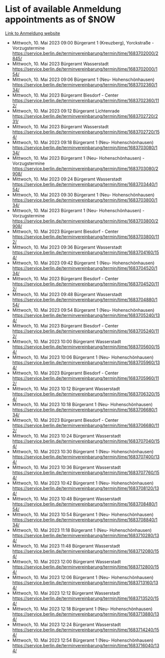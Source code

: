 # List of available Anmeldung appointments as of $NOW
[Link to Anmeldung website](https://service.berlin.de/terminvereinbarung/termin/tag.php?termin=1&anliegen[]=120686&dienstleisterlist=122210,122217,327316,122219,327312,122227,327314,122231,327346,122243,327348,122254,122252,329742,122260,329745,122262,329748,122271,327278,122273,327274,122277,327276,330436,122280,327294,122282,327290,122284,327292,122291,327270,122285,327266,122286,327264,122296,327268,150230,329760,122297,327286,122294,327284,122312,329763,122314,329775,122304,327330,122311,327334,122309,327332,317869,122281,327352,122279,329772,122283,122276,327324,122274,327326,122267,329766,122246,327318,122251,327320,122257,327322,122208,327298,122226,327300&herkunft=http%3A%2F%2Fservice.berlin.de%2Fdienstleistung%2F120686%2F)
- Mittwoch, 10. Mai 2023 09:00 Bürgeramt 1 (Kreuzberg), Yorckstraße - Vorzugstermine https://service.berlin.de/terminvereinbarung/termin/time/1683702000/2845/
- Mittwoch, 10. Mai 2023  Bürgeramt Wasserstadt https://service.berlin.de/terminvereinbarung/termin/time/1683702000/154/
- Mittwoch, 10. Mai 2023 09:06 Bürgeramt 1 (Neu- Hohenschönhausen) https://service.berlin.de/terminvereinbarung/termin/time/1683702360/134/
- Mittwoch, 10. Mai 2023  Bürgeramt Biesdorf - Center https://service.berlin.de/terminvereinbarung/termin/time/1683702360/112/
- Mittwoch, 10. Mai 2023 09:12 Bürgeramt Lichtenrade https://service.berlin.de/terminvereinbarung/termin/time/1683702720/231/
- Mittwoch, 10. Mai 2023  Bürgeramt Wasserstadt https://service.berlin.de/terminvereinbarung/termin/time/1683702720/154/
- Mittwoch, 10. Mai 2023 09:18 Bürgeramt 1 (Neu- Hohenschönhausen) https://service.berlin.de/terminvereinbarung/termin/time/1683703080/134/
- Mittwoch, 10. Mai 2023  Bürgeramt 1 (Neu- Hohenschönhausen) - Vorzugstermine https://service.berlin.de/terminvereinbarung/termin/time/1683703080/2908/
- Mittwoch, 10. Mai 2023 09:24 Bürgeramt Wasserstadt https://service.berlin.de/terminvereinbarung/termin/time/1683703440/154/
- Mittwoch, 10. Mai 2023 09:30 Bürgeramt 1 (Neu- Hohenschönhausen) https://service.berlin.de/terminvereinbarung/termin/time/1683703800/134/
- Mittwoch, 10. Mai 2023  Bürgeramt 1 (Neu- Hohenschönhausen) - Vorzugstermine https://service.berlin.de/terminvereinbarung/termin/time/1683703800/2908/
- Mittwoch, 10. Mai 2023  Bürgeramt Biesdorf - Center https://service.berlin.de/terminvereinbarung/termin/time/1683703800/112/
- Mittwoch, 10. Mai 2023 09:36 Bürgeramt Wasserstadt https://service.berlin.de/terminvereinbarung/termin/time/1683704160/154/
- Mittwoch, 10. Mai 2023 09:42 Bürgeramt 1 (Neu- Hohenschönhausen) https://service.berlin.de/terminvereinbarung/termin/time/1683704520/134/
- Mittwoch, 10. Mai 2023  Bürgeramt Biesdorf - Center https://service.berlin.de/terminvereinbarung/termin/time/1683704520/112/
- Mittwoch, 10. Mai 2023 09:48 Bürgeramt Wasserstadt https://service.berlin.de/terminvereinbarung/termin/time/1683704880/154/
- Mittwoch, 10. Mai 2023 09:54 Bürgeramt 1 (Neu- Hohenschönhausen) https://service.berlin.de/terminvereinbarung/termin/time/1683705240/134/
- Mittwoch, 10. Mai 2023  Bürgeramt Biesdorf - Center https://service.berlin.de/terminvereinbarung/termin/time/1683705240/112/
- Mittwoch, 10. Mai 2023 10:00 Bürgeramt Wasserstadt https://service.berlin.de/terminvereinbarung/termin/time/1683705600/154/
- Mittwoch, 10. Mai 2023 10:06 Bürgeramt 1 (Neu- Hohenschönhausen) https://service.berlin.de/terminvereinbarung/termin/time/1683705960/134/
- Mittwoch, 10. Mai 2023  Bürgeramt Biesdorf - Center https://service.berlin.de/terminvereinbarung/termin/time/1683705960/112/
- Mittwoch, 10. Mai 2023 10:12 Bürgeramt Wasserstadt https://service.berlin.de/terminvereinbarung/termin/time/1683706320/154/
- Mittwoch, 10. Mai 2023 10:18 Bürgeramt 1 (Neu- Hohenschönhausen) https://service.berlin.de/terminvereinbarung/termin/time/1683706680/134/
- Mittwoch, 10. Mai 2023  Bürgeramt Biesdorf - Center https://service.berlin.de/terminvereinbarung/termin/time/1683706680/112/
- Mittwoch, 10. Mai 2023 10:24 Bürgeramt Wasserstadt https://service.berlin.de/terminvereinbarung/termin/time/1683707040/154/
- Mittwoch, 10. Mai 2023 10:30 Bürgeramt 1 (Neu- Hohenschönhausen) https://service.berlin.de/terminvereinbarung/termin/time/1683707400/134/
- Mittwoch, 10. Mai 2023 10:36 Bürgeramt Wasserstadt https://service.berlin.de/terminvereinbarung/termin/time/1683707760/154/
- Mittwoch, 10. Mai 2023 10:42 Bürgeramt 1 (Neu- Hohenschönhausen) https://service.berlin.de/terminvereinbarung/termin/time/1683708120/134/
- Mittwoch, 10. Mai 2023 10:48 Bürgeramt Wasserstadt https://service.berlin.de/terminvereinbarung/termin/time/1683708480/154/
- Mittwoch, 10. Mai 2023 10:54 Bürgeramt 1 (Neu- Hohenschönhausen) https://service.berlin.de/terminvereinbarung/termin/time/1683708840/134/
- Mittwoch, 10. Mai 2023 11:18 Bürgeramt 1 (Neu- Hohenschönhausen) https://service.berlin.de/terminvereinbarung/termin/time/1683710280/134/
- Mittwoch, 10. Mai 2023 11:48 Bürgeramt Wasserstadt https://service.berlin.de/terminvereinbarung/termin/time/1683712080/154/
- Mittwoch, 10. Mai 2023 12:00 Bürgeramt Wasserstadt https://service.berlin.de/terminvereinbarung/termin/time/1683712800/154/
- Mittwoch, 10. Mai 2023 12:06 Bürgeramt 1 (Neu- Hohenschönhausen) https://service.berlin.de/terminvereinbarung/termin/time/1683713160/134/
- Mittwoch, 10. Mai 2023 12:12 Bürgeramt Wasserstadt https://service.berlin.de/terminvereinbarung/termin/time/1683713520/154/
- Mittwoch, 10. Mai 2023 12:18 Bürgeramt 1 (Neu- Hohenschönhausen) https://service.berlin.de/terminvereinbarung/termin/time/1683713880/134/
- Mittwoch, 10. Mai 2023 12:24 Bürgeramt Wasserstadt https://service.berlin.de/terminvereinbarung/termin/time/1683714240/154/
- Mittwoch, 10. Mai 2023 12:54 Bürgeramt 1 (Neu- Hohenschönhausen) https://service.berlin.de/terminvereinbarung/termin/time/1683716040/134/
